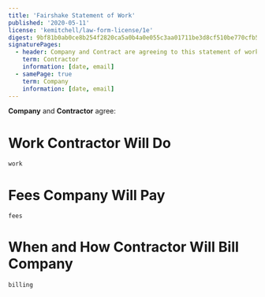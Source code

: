 ```yaml
---
title: 'Fairshake Statement of Work'
published: '2020-05-11'
license: 'kemitchell/law-form-license/1e'
digest: 9bf81b0ab0ce8b254f2820ca5a0b4a0e055c3aa01711be3d8cf510be770cfb5d
signaturePages:
  - header: Company and Contract are agreeing to this statement of work on the dates by their signatures.
    term: Contractor
    information: [date, email]
  - samePage: true
    term: Company
    information: [date, email]
---
```


**Company** and **Contractor** agree:

# Work Contractor Will Do

`work`

# Fees Company Will Pay

`fees`

# When and How Contractor Will Bill Company

`billing`
